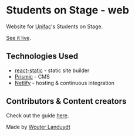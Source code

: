 # Students on Stage - web

Website for [Unifac](https://www.unifac.be/)'s Students on Stage.

[See it live](https://studentsonstage.unifac.be/).

## Technologies Used

* [react-static](https://github.com/nozzle/react-static) - static site builder
* [Prismic](https://prismic.io) - CMS
* [Netlify](https://www.netlify.com/) - hosting & continuous integration

## Contributors & Content creators

Check out the guide [here](MANUAL.md).



Made by [Wouter Landuydt](https://github.com/wouterlanduydt)